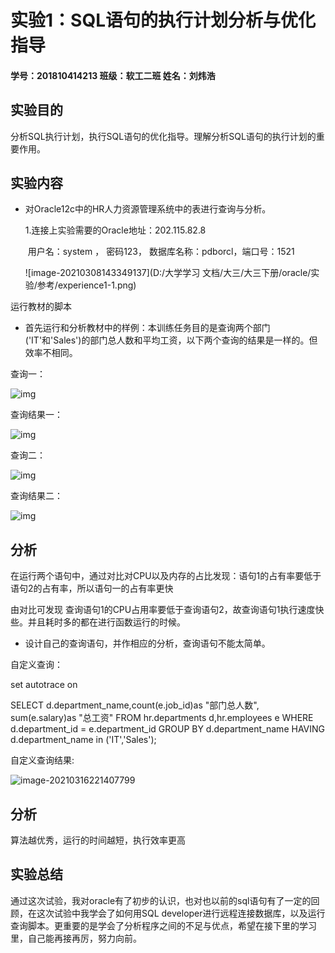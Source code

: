







# 实验1：SQL语句的执行计划分析与优化指导





#### 学号：201810414213 	班级：软工二班 	姓名：刘炜浩

## 实验目的

分析SQL执行计划，执行SQL语句的优化指导。理解分析SQL语句的执行计划的重要作用。

## 实验内容

- 对Oracle12c中的HR人力资源管理系统中的表进行查询与分析。

  1.连接上实验需要的Oracle地址：202.115.82.8 

  ​		用户名：system ， 密码123， 数据库名称：pdborcl，端口号：1521

  ![image-20210308143349137](D:/大学学习 文档/大三/大三下册/oracle/实验/参考/experience1-1.png)

运行教材的脚本

- 首先运行和分析教材中的样例：本训练任务目的是查询两个部门('IT'和'Sales')的部门总人数和平均工资，以下两个查询的结果是一样的。但效率不相同。

查询一：

![img](file:///C:\Users\76302\AppData\Local\Temp\ksohtml19060\wps1.jpg)



查询结果一：

![img](file:///C:\Users\76302\AppData\Local\Temp\ksohtml19060\wps2.jpg)

查询二：

![img](file:///C:\Users\76302\AppData\Local\Temp\ksohtml19060\wps3.jpg)

查询结果二：

![img](file:///C:\Users\76302\AppData\Local\Temp\ksohtml19060\wps4.jpg)

## 分析

在运行两个语句中，通过对比对CPU以及内存的占比发现：语句1的占有率要低于语句2的占有率，所以语句一的占有率更快

由对比可发现 查询语句1的CPU占用率要低于查询语句2，故查询语句1执行速度快些。并且耗时多的都在进行函数运行的时候。

- 设计自己的查询语句，并作相应的分析，查询语句不能太简单。

自定义查询：

set autotrace on

SELECT d.department_name,count(e.job_id)as "部门总人数",
sum(e.salary)as "总工资"
FROM hr.departments d,hr.employees e
WHERE d.department_id = e.department_id
GROUP BY d.department_name
HAVING d.department_name in ('IT','Sales');

自定义查询结果:

![image-20210316221407799](C:\Users\76302\AppData\Roaming\Typora\typora-user-images\image-20210316221407799.png)

## 分析

算法越优秀，运行的时间越短，执行效率更高

## 实验总结



通过这次试验，我对oracle有了初步的认识，也对也以前的sql语句有了一定的回顾，在这次试验中我学会了如何用SQL developer进行远程连接数据库，以及运行查询脚本。更重要的是学会了分析程序之间的不足与优点，希望在接下里的学习里，自己能再接再厉，努力向前。

